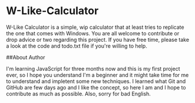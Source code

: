 # W-Like-Calculator

W-Like Calculator is a simple, wip calculator that at least tries to replicate the one that comes with Windows. You are all welcome to contribute or drop advice or two regarding this project. If you have free time, please take a look at the code and todo.txt file if you're willing to help.

##About Author

I'm learning JavaScript for three months now and this is my first project ever, so I hope you understand I'm a beginner and it might take time for me to understand and impletent some new techniques. I learned what Git and GitHub are few days ago and I like the concept, so here I am and I hope to contribute as much as possible. Also, sorry for bad English.
